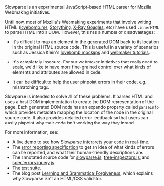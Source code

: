 Slowparse is an experimental JavaScript-based HTML parser for Mozilla Webmaking initiatives.

Until now, most of Mozilla's Webmaking experiments that involve writing HTML ([lovebomb.me][], [Storything][], [X-Ray Goggles][], etc) have used `.innerHTML` to parse HTML into a DOM. However, this has a number of disadvantages:

* It's difficult to map an element in the generated DOM back to its location in the original HTML source code. This is useful in a variety of scenarios such as Jessica Klein's [lovebomb mockups][] and [webmaker tutorials][].

* It's completely insecure. For our webmaker initiatives that really need to scale, we'd like to have more fine-grained control over what kinds of elements and attributes are allowed in code.

* It can be difficult to help the user pinpoint errors in their code, e.g. mismatching tags.

Slowparse is intended to solve all of these problems. It parses HTML and uses a host DOM implementation to create the DOM representation of the page. Each generated DOM node has an expando property called `parseInfo` which provides metadata mapping the location of the node in the original source code. It also provides detailed error feedback so that users can easily pinpoint why their code isn't working the way they intend.

For more information, see:

  * A [live demo][] to see how Slowparse interprets your code in real-time.
  * The [error reporting specification][] to get an idea of what kinds of errors can be reported, and what their human-friendly descriptions are.
  * The annotated source code for [slowparse.js][], [tree-inspectors.js][], and [spec/errors.jquery.js][].
  * The [test suite][].
  * The blog post [Learning and Grammatical Forgiveness][learning], which explains why Slowparse isn't an HTML/CSS validator.

  [lovebomb.me]: http://lovebomb.me
  [Storything]: http://storything.toolness.org/
  [X-Ray Goggles]: http://hackasaurus.org/goggles/
  [lovebomb mockups]: http://jessicaklein.blogspot.com/2012/03/iterating-on-bombs.html
  [webmaker tutorials]: http://www.toolness.com/wp/2012/03/webmaker-tutorial-prototyping/
  [error reporting specification]: http://toolness.github.com/slowparse/demo/spec.html
  [live demo]: http://toolness.github.com/slowparse/demo/
  [slowparse.js]: http://labs.toolness.com/temp/slowparse/docs/slowparse.html
  [tree-inspectors.js]: http://labs.toolness.com/temp/slowparse/docs/tree-inspectors.html
  [spec/errors.jquery.js]: http://labs.toolness.com/temp/slowparse/docs/errors.jquery.html
  [test suite]: http://toolness.github.com/slowparse/test/
  [learning]: http://www.toolness.com/wp/2012/04/learning-and-grammatical-forgiveness/
  